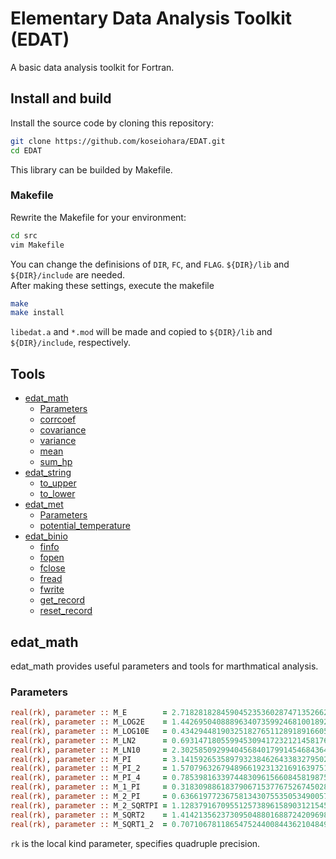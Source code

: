 # Elementary Data Analysis Toolkit (EDAT)

A basic data analysis toolkit for Fortran.

## Install and build
Install the source code by cloning this repository:
```sh
git clone https://github.com/koseiohara/EDAT.git
cd EDAT
```
This library can be builded by Makefile.

### Makefile
Rewrite the Makefile for your environment:
```sh
cd src
vim Makefile
```
You can change the definisions of `DIR`, `FC`, and `FLAG`.
`${DIR}/lib` and `${DIR}/include` are needed.  
After making these settings, execute the makefile
```sh
make
make install
```
`libedat.a` and `*.mod` will be made and copied to `${DIR}/lib` and `${DIR}/include`, respectively.


## Tools
- [edat_math](#math)
    - [Parameters](#math-parameters)
    - [corrcoef](#math-corrcoef)
    - [covariance](#math-covariance)
    - [variance](#math-covariance)
    - [mean](#math-mean)
    - [sum_hp](#math-sum-hp)
- [edat_string](#string)
    - [to_upper](#string-to-upper)
    - [to_lower](#string-to-lower)
- [edat_met](#met)
    - [Parameters](#met-parameters)
    - [potential_temperature](#met-potential-temperature)
- [edat_binio](#binio)
    - [finfo](#binio-finfo)
    - [fopen](#binio-fopen)
    - [fclose](#binio-fclose)
    - [fread](#binio-fread)
    - [fwrite](#binio-fwrite)
    - [get_record](#binio-get-record)
    - [reset_record](#binio-reset-record)


## edat_math<a id="math"></a>
edat_math provides useful parameters and tools for marthmatical analysis.

### Parameters<a id="math-parameters"></a>
```fortran
real(rk), parameter :: M_E        = 2.718281828459045235360287471352662498_rk       ! e
real(rk), parameter :: M_LOG2E    = 1.442695040888963407359924681001892137_rk       ! log_2 e
real(rk), parameter :: M_LOG10E   = 0.434294481903251827651128918916605082_rk       ! log_10 e
real(rk), parameter :: M_LN2      = 0.693147180559945309417232121458176568_rk       ! log_e 2
real(rk), parameter :: M_LN10     = 2.302585092994045684017991454684364208_rk       ! log_e 10
real(rk), parameter :: M_PI       = 3.141592653589793238462643383279502884_rk       ! pi
real(rk), parameter :: M_PI_2     = 1.570796326794896619231321691639751442_rk       ! pi/2
real(rk), parameter :: M_PI_4     = 0.785398163397448309615660845819875721_rk       ! pi/4
real(rk), parameter :: M_1_PI     = 0.318309886183790671537767526745028724_rk       ! 1/pi
real(rk), parameter :: M_2_PI     = 0.636619772367581343075535053490057448_rk       ! 2/pi
real(rk), parameter :: M_2_SQRTPI = 1.128379167095512573896158903121545172_rk       ! 2/sqrt(pi)
real(rk), parameter :: M_SQRT2    = 1.414213562373095048801688724209698079_rk       ! sqrt(2)
real(rk), parameter :: M_SQRT1_2  = 0.707106781186547524400844362104849039_rk       ! 1/sqrt(2)
```
`rk` is the local kind parameter, specifies quadruple precision.







